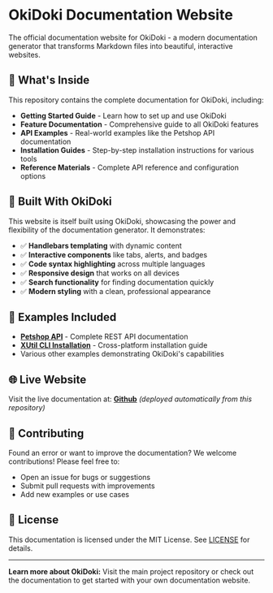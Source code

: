 # OkiDoki Documentation Website

The official documentation website for OkiDoki - a modern documentation generator that transforms Markdown files into beautiful, interactive websites.

## 🌟 What's Inside

This repository contains the complete documentation for OkiDoki, including:

- **Getting Started Guide** - Learn how to set up and use OkiDoki
- **Feature Documentation** - Comprehensive guide to all OkiDoki features  
- **API Examples** - Real-world examples like the Petshop API documentation
- **Installation Guides** - Step-by-step installation instructions for various tools
- **Reference Materials** - Complete API reference and configuration options

## 🚀 Built With OkiDoki

This website is itself built using OkiDoki, showcasing the power and flexibility of the documentation generator. It demonstrates:

- ✅ **Handlebars templating** with dynamic content
- ✅ **Interactive components** like tabs, alerts, and badges
- ✅ **Code syntax highlighting** across multiple languages
- ✅ **Responsive design** that works on all devices
- ✅ **Search functionality** for finding documentation quickly
- ✅ **Modern styling** with a clean, professional appearance

## 📖 Examples Included

- **[Petshop API](docs/examples/petshopapi.md)** - Complete REST API documentation
- **[XUtil CLI Installation](docs/examples/xutil-install.md)** - Cross-platform installation guide
- Various other examples demonstrating OkiDoki's capabilities

## 🌐 Live Website

Visit the live documentation at: **[Github](https://jbeejones.github.io/okidoki-website/)** *(deployed automatically from this repository)*

## 📝 Contributing

Found an error or want to improve the documentation? We welcome contributions! Please feel free to:

- Open an issue for bugs or suggestions
- Submit pull requests with improvements
- Add new examples or use cases

## 📄 License

This documentation is licensed under the MIT License. See [LICENSE](LICENSE) for details.

---

**Learn more about OkiDoki:** Visit the main project repository or check out the documentation to get started with your own documentation website. 
